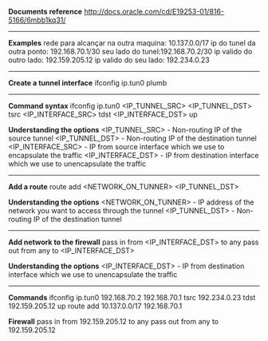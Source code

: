 **Documents reference**
http://docs.oracle.com/cd/E19253-01/816-5166/6mbb1kq31/

---

**Examples**
rede para alcançar na outra maquina: 10.137.0.0/17
ip do tunel da outra ponto: 192.168.70.1/30
seu lado do tunel:192.168.70.2/30
ip valido do outro lado: 192.159.205.12
ip valido do seu lado: 192.234.0.23

---

**Create a tunnel interface**
ifconfig ip.tun0 plumb 

---

**Command syntax**
ifconfig ip.tun0 <IP_TUNNEL_SRC> <IP_TUNNEL_DST> tsrc <IP_INTERFACE_SRC> tdst <IP_INTERFACE_DST> up

**Understanding the options**
<IP_TUNNEL_SRC> - Non-routing IP of the source tunnel
<IP_TUNNEL_DST> - Non-routing IP of the destination tunnel
<IP_INTERFACE_SRC> - IP from source interface which we use to encapsulate the traffic
<IP_INTERFACE_DST> - IP from destination interface which we use to unencapsulate the traffic

---
 
**Add a route**
route add <NETWORK_ON_TUNNER> <IP_TUNNEL_DST>

**Understanding the options**
<NETWORK_ON_TUNNER> - IP address of the network you want to access through the tunnel
<IP_TUNNEL_DST> - Non-routing IP of the destination tunnel

---

**Add network to the firewall**
pass in from <IP_INTERFACE_DST> to any
pass out from any to <IP_INTERFACE_DST>

**Understanding the options**
<IP_INTERFACE_DST> - IP from destination interface which we use to unencapsulate the traffic

---

**Commands**
ifconfig ip.tun0 192.168.70.2 192.168.70.1 tsrc 192.234.0.23 tdst 192.159.205.12 up
route add 10.137.0.0/17 192.168.70.1

**Firewall**
pass in from 192.159.205.12 to any
pass out from any to 192.159.205.12

